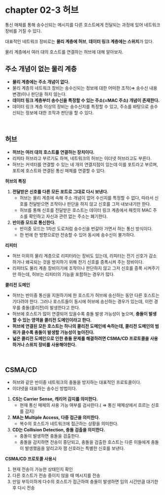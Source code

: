 # chapter 02-3 허브
통신 매체를 통해 송수신되는 메시지를 다른 호스트에게 전달되는 과정에 있어 네트워크 장비를 거칠 수 있다. 

대표적인 네트워크 장비로는 **물리 계층에 허브**, **데이터 링크 계층에는 스위치**가 있다.

물리 계층에서 여러 대의 호스트를 연결하는 허브에 대해 알아보자.
<br />

## 주소 개념이 없는 물리 계층

- **물리 계층에는 주소 개념이 없다.**
- 물리 계층의 네트워크 장비는 송수신되는 정보에 대한 어떠한 조작(⇒ 송수신 내용 변경)이나 판단을 하지 않는다.
- **데이터 링크 계층부터 송수신을 특정할 수 있는 주소(=MAC 주소) 개념이 존재한다.**
- 데이터 링크 계층 이상의 장비는 송수신지를 특정할 수 있고, 주소를 바탕으로 송수신되는 정보에 대한 조작과 판단을 할 수 있다.
<br />

## 허브

- **허브는 여러 대의 호스트를 연결하는 장치이다.**
- 리피타 허브라고 부르기도 하며, 네트워크의 허브는 이더넷 허브라고도 부른다.
- 허브는 커넥터를 연결할 수 있는 네 개의 연결지점이 있는데 이를 포트라고 부르며, 포트에 호스트와 연결된 통신 매체를 연결할 수 있다.

**허브의 특징**

1. **전달받은 신호를 다른 모든 포트로 그대로 다시 보낸다.**
    - 허브는 물리 계층에 속해 주소 개념이 없어 수신지를 특정할 수 없다, 따라서 신호를 전달받으면 조작이나 판단을 하지 않고 신호를 그저 내보내기만 한다.
    - 허브를 통해 신호를 전달받은 호스트는 데이터 링크 계층에서 패킷의 MAC 주소를 확인하고 자신과 관련 없는 주소는 폐기한다.
2. **반이중 모드로 통신한다.**
    - 반이중 모드는 1차선 도로처럼 송수신을 번갈아 가면서 하는 통신 방식이다.
    - 한 번에 한 방향으로만 전송할 수 있어 동시에 송수신이 불가하다.

**리피터**

- 허브 이외의 물리 계층으로 리피터라는 장비도 있는데, 리피터는 전기 신호가 감소하거나 왜곡되는 것을 방지하기 위해 전기 신호를 증폭시켜 주는 장비이다.
- 리피터도 물리 계층 장비이기에 조작이나 판단하지 않고 그저 신호를 증폭 시켜주기만 하는데, 허브는 리피터의 기능을 포함하는 경우가 많다.

**콜리전 도메인**

- 허브는 반이중 통신을 지원하기에 한 호스트가 허브에 송신하는 동안 다른 호스트는 기다려야 한다. 그러나 호스트들이 동시에 허브에 송신하는 경우가 있는데, 이런 경우를 충돌(콜리전)이 발생한다고 한다.
- 허브에 호스트가 많이 연결되어 있을수록 충돌 발생 가능성이 높으며, **충돌이 발생할 수 있는 영역을 콜리전 도메인이라고 한다.**
- **허브에 연결된 모든 호스트는 하나의 콜리전 도메인에 속하는데, 콜리전 도메인의 범위가 클수록 충돌이 발생할 가능성이 높아진다.**
- **넓은 콜리전 도메인으로 인한 충돌 문제를 해결하려면 CSMA/CD 프로토콜을 사용하거나 스위치 장비를 사용해야한다.**
<br />

## CSMA/CD

- 허브와 같은 반이중 네트워크의 충돌을 방지하는 대표적인 프로토콜이다.
- 이더넷을 대표하는 송수신 방법이다.

1. **CS는 Carrier Sense, 캐리어 감지를 의미한다.** 
    - 현재 통신 매체의 사용 가능 여부를 검사한다.( ⇒ 통신 매체상에서 흐르는 신호를 감지)
2. **MA는 Multiple Access, 다중 접근을 의미한다.**
    - 복수의 호스트가 네트워크에 접근하는 상황을 의미한다.
3. **CD는 Collision Detection, 충돌 검출을 의미한다.**
    - 충돌이 발생하면 충돌을 검출한다.
    - 충돌을 감지하면 전송이 중단되고, 충돌을 검출한 호스트는 다른 이들에게 충돌이 발생했음을 알리고자 잼 신호라는 특별한 신호를 보낸다.

**CSMA/CD 프로토콜 사용시**

1. 현재 전송이 가능한 상태인지 확인
2. 다른 호스트가 전송 중이지 않을 때 메시지를 전송
3. 만일 부득이하게 다수의 호스트가 접근하여 충돌이 발생하면 임의 시간만큼 대기한 후 다시 전송

